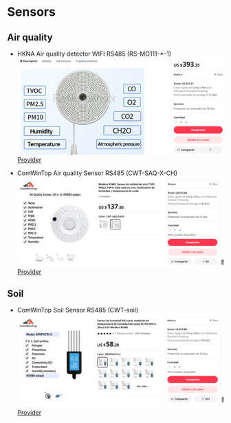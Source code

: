 # Sensors

## Air quality
- HKNA Air quality detector WIFI RS485 (RS-MG111-*-1)  
  ![HKNA](../img/air_quality1.png)
  [Provider](https://es.aliexpress.com/item/1005004700732022.html?spm=a2g0o.productlist.main.27.289f1acaqG7Ga5&algo_pvid=e8e8c442-f8b9-45da-b07a-99ac7c71d158&algo_exp_id=e8e8c442-f8b9-45da-b07a-99ac7c71d158-13&pdp_npi=3%40dis%21USD%21393.25%21393.25%21%21%21393.25%21%21%402102176616888718768375061d072a%2112000030150266818%21sea%21PE%210&curPageLogUid=HYhTUP48xlpo)

- ComWinTop Air quality Sensor RS485 (CWT-SAQ-X-CH)  
  ![HKNA](../img/air_quality2.png)
  [Provider](https://es.aliexpress.com/item/1005003202262914.html?spm=a2g0o.productlist.main.1.289f1acaqG7Ga5&algo_pvid=f7987a4a-3f53-42a4-b9ed-00a41c016343&algo_exp_id=f7987a4a-3f53-42a4-b9ed-00a41c016343-0&pdp_npi=3%40dis%21USD%21106.80%21106.8%21%21%21106.80%21%21%4021021f7b16888721095795250d0777%2112000024638023350%21sea%21PE%210&curPageLogUid=16Czjuy399rD)

## Soil
- ComWinTop Soil Sensor RS485 (CWT-soil)  
  ![HKNA](../img/soil_sensor.png)
  [Provider](https://www.aliexpress.com/item/1005001524845572.html?spm=a2g0o.productlist.main.9.15524978k3U0xQ&algo_pvid=f4a6a76f-3d18-43a1-acd1-22c692750138&aem_p4p_detail=202306291619081244771140175420002236042&algo_exp_id=f4a6a76f-3d18-43a1-acd1-22c692750138-4&pdp_npi=3%40dis%21USD%2158.2%2158.2%21%21%21%21%21%40212279a216880807484154411d07dc%2112000033906906281%21sea%21PE%210&curPageLogUid=Ekkg42sYhgAW&search_p4p_id=202306291619081244771140175420002236042_1)